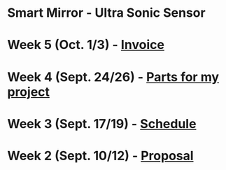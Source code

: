 # Smart Mirror - Ultra Sonic Sensor


# Week 5 (Oct. 1/3) - [Invoice](https://github.com/minhnguyen999/Smart-Mirror/blob/master/documentation/CENG317%20-%20PartsforProjectInvoice1.docx)


# Week 4 (Sept. 24/26) - [Parts for my project](https://github.com/minhnguyen999/Smart-Mirror/blob/master/documentation/CENG317-PartsForSmartMirror.xlsx)

# Week 3 (Sept. 17/19) - [Schedule](https://github.com/minhnguyen999/Smart-Mirror/blob/master/documentation/CENG317-schedule.mpp)

# Week 2 (Sept. 10/12) - [Proposal](https://github.com/minhnguyen999/Smart-Mirror/blob/master/documentation/CENG-317-Proposal-Official.xlsx)
